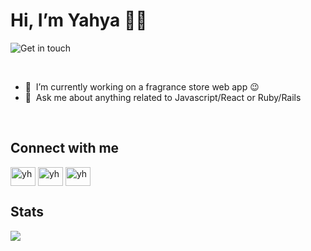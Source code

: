 # Hi, I’m Yahya 👋🏽

![Get in touch](https://user-images.githubusercontent.com/74947307/201641010-cfef788e-e7b1-4541-b2a9-375686186cf3.png)

<br>

- 🔭 &nbsp;I’m currently working on a fragrance store web app :wink:
- 💬 &nbsp;Ask me about anything related to Javascript/React or Ruby/Rails


<br>

## Connect with me
<p align="left">
<a href="https://twitter.com/yash_yaz" target="blank"><img align="center" src="https://raw.githubusercontent.com/rahuldkjain/github-profile-readme-generator/master/src/images/icons/Social/twitter.svg" alt="yh" height="30" width="40" /></a>
<a href="https://www.linkedin.com/in/yahya-hussein-63214a241/" target="blank"><img align="center" src="https://raw.githubusercontent.com/rahuldkjain/github-profile-readme-generator/master/src/images/icons/Social/linked-in-alt.svg" alt="yh" height="30" width="40" /></a>
<a href="https://instagram.com/fanta.yh" target="blank"><img align="center" src="https://raw.githubusercontent.com/rahuldkjain/github-profile-readme-generator/master/src/images/icons/Social/instagram.svg" alt="yh" height="30" width="40" /></a>

## Stats
<img align="left" src="https://github-readme-stats.vercel.app/api?username=Yhworld&show_icons=true&theme=transparent" />
<!-- <img src="https://github-readme-stats.vercel.app/api/top-langs/?username=Yhworld&layout=compact)](https://github.com/Yhworld/github-readme-stats)" /> -->
